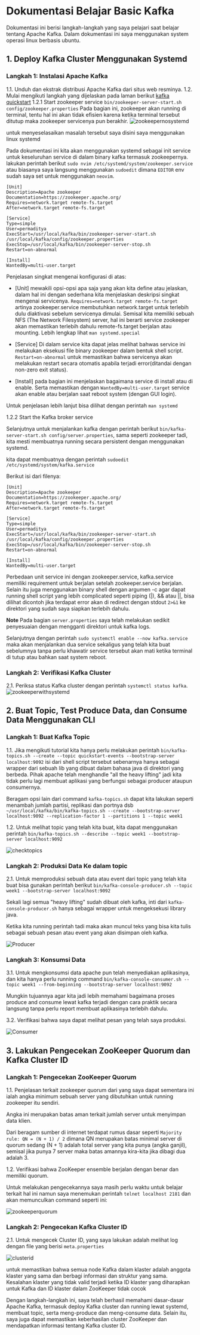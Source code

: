 # Dokumentasi Belajar Basic Kafka
Dokumentasi ini berisi langkah-langkah yang saya pelajari saat belajar tentang Apache Kafka. Dalam dokumentasi ini saya menggunakan system operasi linux berbasis ubuntu.

## 1. Deploy Kafka Cluster Menggunakan Systemd
### Langkah 1: Instalasi Apache Kafka
1.1. Unduh dan ekstrak distribusi Apache Kafka dari situs web resminya.
1.2. Mulai mengikuti langkah yang dijelaskan pada laman berikut [kafka quickstart](https://kafka.apache.org/quickstart)
1.2.1 Start zookeeper service
`bin/zookeeper-server-start.sh config/zookeeper.properties`
Pada bagian ini, zookeeper akan running di terminal, tentu hal ini akan tidak efisien karena ketika terminal tersebut ditutup maka zookeeper servicenya pun berakhir.
![zookeepernosystemd](https://github.com/mfahryan/Learning-Kafka/assets/112185850/f1770e36-5187-4c7a-b057-2a902880fd7c)

untuk menyeselasaikan masalah tersebut saya disini saya menggunakan linux systemd

Pada dokumentasi ini kita akan menggunakan systemd sebagai init service untuk keseluruhan service di dalam binary kafka termasuk zookeepernya.
lakukan perintah berikut `sudo nvim /etc/systemd/system/zookeeper.service` atau biasanya saya langsung menggunakan `sudoedit` dimana `EDITOR` env sudah saya set untuk menggunakan `neovim`.

```
[Unit]
Description=Apache zookeeper
Documentation=https://zookeeper.apache.org/
Requires=network.target remote-fs.target
After=network.target remote-fs.target

[Service]
Type=simple
User=permaditya
ExecStart=/usr/local/kafka/bin/zookeeper-server-start.sh /usr/local/kafka/config/zookeeper.properties
ExecStop=/usr/local/kafka/bin/zookeeper-server-stop.sh
Restart=on-abnormal

[Install]
WantedBy=multi-user.target

```
Penjelasan singkat mengenai konfigurasi di atas:

- [Unit] mewakili opsi-opsi apa saja yang akan kita define atau jelaskan, dalam hal ini dengan sederhana kita menjelaskan deskripsi singkat mengenai servicenya. `Requires=network.target remote-fs.target` artinya zookeeper.service membutuhkan network.target untuk terlebih dulu diaktivasi sebelum servicenya dimulai. Semisal kita memiliki sebuah NFS (The Network Filesystem) server, hal ini berarti service zookeeper akan memastikan terlebih dahulu remote-fs.target berjalan atau mounting. Lebih lengkap lihat `man systemd.special`

- [Service] Di dalam service kita dapat jelas melihat bahwas service ini melakukan eksekusi file binary zookeeper dalam bentuk shell script.
  `Restart=on-abnormal` untuk memastikan bahwa servicenya akan melakukan restart secara otomatis apabila terjadi error(ditandai dengan non-zero exit status).

- [Install] pada bagian ini menjelaskan bagaimana service di install atau di enable. Serta memastikan dengan `WantedBy=multi-user.target` service akan enable atau berjalan saat reboot system (dengan GUI login).

Untuk penjelasan lebih lanjut bisa dilihat dengan perintah `man systemd`

1.2.2 Start the Kafka broker service

Selanjutnya untuk menjalankan kafka dengan perintah berikut `bin/kafka-server-start.sh config/server.properties`, sama seperti zookeeper tadi, kita mesti membuatnya running secara persistent dengan menggunakan systemd.

kita dapat membuatnya dengan perintah `sudoedit /etc/systemd/system/kafka.service`

Berikut isi dari filenya:

```
[Unit]
Description=Apache zookeeper
Documentation=https://zookeeper.apache.org/
Requires=network.target remote-fs.target
After=network.target remote-fs.target

[Service]
Type=simple
User=permaditya
ExecStart=/usr/local/kafka/bin/zookeeper-server-start.sh /usr/local/kafka/config/zookeeper.properties
ExecStop=/usr/local/kafka/bin/zookeeper-server-stop.sh
Restart=on-abnormal

[Install]
WantedBy=multi-user.target

```

Perbedaan unit service ini dengan zookeeper.service, kafka.service memiliki requirement untuk berjalan setelah zookeeper.service berjalan. Selain itu juga menggunakan binary shell dengan argumen -c agar dapat running shell script yang lebih complicated seperti piping (|), && atau ||, bisa dilihat dicontoh jika terdapat error akan di redirect dengan stdout `2>&1` ke direktori yang sudah saya siapkan terlebih dahulu.

**Note** Pada bagian `server.properties` saya telah melakukan sedikit penyesuaian dengan mengganti direktori untuk kafka logs.

Selanjutnya dengan perintah `sudo systemctl enable --now kafka.service` maka akan menjalankan dua service sekaligus yang telah kita buat sebelumnya tanpa perlu khawatir service tersebut akan mati ketika terminal di tutup atau bahkan saat system reboot.

### Langkah 2: Verifikasi Kafka Cluster

2.1. Periksa status Kafka cluster dengan perintah `systemctl status kafka`.
![zookeeperwithsystemd](https://github.com/mfahryan/Learning-Kafka/assets/112185850/be3eb162-639d-4645-b7aa-83af2596f2df)

## 2. Buat Topic, Test Produce Data, dan Consume Data Menggunakan CLI

### Langkah 1: Buat Kafka Topic

1.1. Jika mengikuti tutorial kita hanya perlu melakukan perintah `bin/kafka-topics.sh --create --topic quickstart-events --bootstrap-server localhost:9092` isi dari shell script tersebut sebenarnya hanya sebagai wrapper dari sebuah lib yang dibuat dalam bahasa java di direktori yang berbeda. Pihak apache telah menghandle "all the heavy lifting" jadi kita tidak perlu lagi membuat aplikasi yang berfungsi sebagai producer ataupun consumernya.

Beragam opsi lain dari command `kafka-topics.sh` dapat kita lakukan seperti menambah jumlah partisi, replikasi dan portnya dsb `~/usr/local/kafka/bin/kafka-topics.sh --create --bootstrap-server localhost:9092 --replication-factor 1 --partitions 1 --topic week1`

1.2. Untuk melihat topic yang telah kita buat, kita dapat menggunakan perintah `bin/kafka-topics.sh --describe --topic week1 --bootstrap-server localhost:9092`

![checktopics](https://github.com/mfahryan/Learning-Kafka/assets/112185850/4cf2f320-b96d-49c3-a670-0f33e0399830)


### Langkah 2: Produksi Data Ke dalam topic

2.1. Untuk memproduksi sebuah data atau event dari topic yang telah kita buat bisa gunakan perintah berikut `bin/kafka-console-producer.sh --topic week1 --bootstrap-server localhost:9092`

Sekali lagi semua "heavy lifting" sudah dibuat oleh kafka, inti dari `kafka-console-producer.sh` hanya sebagai wrapper untuk mengeksekusi library java.

Ketika kita running perintah tadi maka akan muncul teks yang bisa kita tulis sebagai sebuah pesan atau event yang akan disimpan oleh kafka.

![Producer](https://github.com/mfahryan/Learning-Kafka/assets/112185850/dca38c30-282e-4e8b-9627-2d19223ca6be)


### Langkah 3: Konsumsi Data

3.1. Untuk mengkonsumsi data apache pun telah menyediakan aplikasinya, dan kita hanya perlu running command `bin/kafka-console-consumer.sh --topic week1 --from-beginning --bootstrap-server localhost:9092`

Mungkin tujuannya agar kita jadi lebih memahami bagaimana proses produce and consume lewat kafka terjadi dengan cara praktik secara langsung tanpa perlu report membuat aplikasinya terlebih dahulu.

3.2. Verifikasi bahwa saya dapat melihat pesan yang telah saya produksi.

![Consumer](https://github.com/mfahryan/Learning-Kafka/assets/112185850/54b77363-db54-4f83-ac93-96f0ffe5a703)


## 3. Lakukan Pengecekan ZooKeeper Quorum dan Kafka Cluster ID

### Langkah 1: Pengecekan ZooKeeper Quorum

1.1. Penjelasan terkait zookeeper quorum dari yang saya dapat sementara ini ialah angka minimum sebuah server yang dibutuhkan untuk running zookeeper itu sendiri.

Angka ini merupakan batas aman terkait jumlah server untuk menyimpan data klien.

Dari beragam sumber di internet terdapat rumus dasar seperti `Majority rule: QN = (N + 1) / 2` dimana QN merupakan batas minimal server di quorum sedang (N + 1) adalah total server yang kita punya (angka ganjil), semisal jika punya 7 server maka batas amannya kira-kita jika dibagi dua adalah 3.

1.2. Verifikasi bahwa ZooKeeper ensemble berjalan dengan benar dan memiliki quorum.

Untuk melakukan pengecekannya saya masih perlu waktu untuk belajar terkait hal ini namun saya menemukan perintah `telnet localhost 2181` dan akan memunculkan command seperti ini:

![zookeeperquorum](https://github.com/mfahryan/Learning-Kafka/assets/112185850/589ca451-95b6-4f41-b083-6edf101313ef)


### Langkah 2: Pengecekan Kafka Cluster ID

2.1. Untuk mengecek Cluster ID, yang saya lakukan adalah melihat log dengan file yang berisi `meta.properties`

![clusterid](https://github.com/mfahryan/Learning-Kafka/assets/112185850/bb237258-9ee0-4c80-a194-9c083627e6d2)

untuk memastikan bahwa semua node Kafka dalam klaster adalah anggota klaster yang sama dan berbagi informasi dan struktur yang sama. Kesalahan klaster yang tidak valid terjadi ketika ID klaster yang diharapkan untuk Kafka dan ID klaster dalam ZooKeeper tidak cocok


Dengan langkah-langkah ini, saya telah berhasil memahami dasar-dasar Apache Kafka, termasuk deploy Kafka cluster dan running lewat systemd, membuat topic, serta meng-produce dan meng-consume data. Selain itu, saya juga dapat memastikan keberhasilan cluster ZooKeeper dan mendapatkan informasi tentang Kafka cluster ID.

